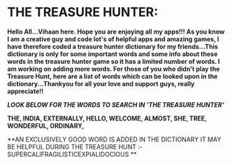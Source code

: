 # THE TREASURE HUNTER:

**Hello All...Vihaan here. Hope you are enjoying all my apps!!! As you know I am a creative guy and code lot's of helpful apps and amazing games, I have therefore coded a treasure hunter dictionary for my friends...This dictionary is only for some important words and some info about these words in the treasure hunter game so it has a limited number of words. I am working on adding more words. For those of you who didn't play the Treasure Hunt, here are a list of words which can be looked upon in the dictionary...Thankyou for all your love and support guys, really appreciate!!**


***LOOK BELOW FOR THE WORDS TO SEARCH IN 'THE TREASURE HUNTER'***

**THE,
INDIA,
EXTERNALLY,
HELLO,
WELCOME,
ALMOST,
SHE,
TREE,
WONDERFUL,
ORDINARY,**


**AN EXCLUSIVELY GOOD WORD IS ADDED IN THE DICTIONARY IT MAY BE HELPFUL DURING THE TREASURE HUNT :- SUPERCALIFRAGILISTICEXPIALIDOCIOUS **

